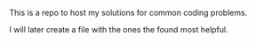 This is a repo to host my solutions for common coding problems.

I will later create a file with the ones the found most helpful.